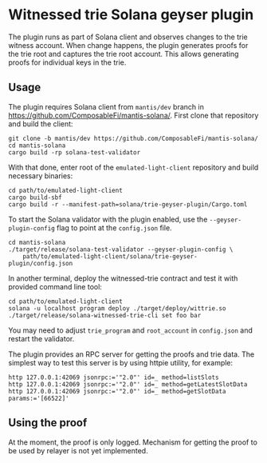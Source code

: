 # Witnessed trie Solana geyser plugin

The plugin runs as part of Solana client and observes changes to the trie
witness account.  When change happens, the plugin generates proofs for the trie
root and captures the trie root account.  This allows generating proofs for
individual keys in the trie.

## Usage

The plugin requires Solana client from `mantis/dev` branch in
https://github.com/ComposableFi/mantis-solana/.  First clone that repository and
build the client:

    git clone -b mantis/dev https://github.com/ComposableFi/mantis-solana/
    cd mantis-solana
    cargo build -rp solana-test-validator

With that done, enter root of the `emulated-light-client` repository and build
necessary binaries:

    cd path/to/emulated-light-client
    cargo build-sbf
    cargo build -r --manifest-path=solana/trie-geyser-plugin/Cargo.toml

To start the Solana validator with the plugin enabled, use the
`--geyser-plugin-config` flag to point at the `config.json` file.

    cd mantis-solana
    ./target/release/solana-test-validator --geyser-plugin-config \
        path/to/emulated-light-client/solana/trie-geyser-plugin/config.json

In another terminal, deploy the witnessed-trie contract and test it with
provided command line tool:

    cd path/to/emulated-light-client
    solana -u localhost program deploy ./target/deploy/wittrie.so
    ./target/release/solana-witnessed-trie-cli set foo bar

You may need to adjust `trie_program` and `root_account` in `config.json` and
restart the validator.

The plugin provides an RPC server for getting the proofs and trie data.  The
simplest way to test this server is by using httpie utility, for example:

    http 127.0.0.1:42069 jsonrpc:='"2.0"' id=_ method=listSlots
    http 127.0.0.1:42069 jsonrpc:='"2.0"' id=_ method=getLatestSlotData
    http 127.0.0.1:42069 jsonrpc:='"2.0"' id=_ method=getSlotData params:='[66522]'

## Using the proof

At the moment, the proof is only logged.  Mechanism for getting the proof to be
used by relayer is not yet implemented.
